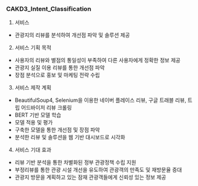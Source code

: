 ### CAKD3_Intent_Classification

1. 서비스
- 관광지의 리뷰를 분석하여 개선점 파악 및 솔루션 제공


2. 서비스 기획 목적
- 사용자의 리뷰와 별점의 통일성이 부족하여 다른 사용자에게 정확한 정보 제공
- 관광지 실질 이용 리뷰를 통한 개선점 파악
- 장점 분석으로 홍보 및 마케팅 전략 수립


3. 서비스 제작 계획
- BeautifulSoup4, Selenium을 이용한 네이버 플레이스 리뷰, 구글 트래블 리뷰, 트립 어드바이저 리뷰 크롤링
- BERT 기반 모델 학습
- 모델 적용 및 평가
- 구축한 모델을 통한 개선점 및 장점 파악
- 분석한 리뷰 및 솔루션을 웹 기반 대시보드로 시각화

4. 서비스 기대 효과
- 리뷰 기반 분석을 통한 차별화된 정부 관광정책 수립 지원
- 부정리뷰를 통한 관광 시설 개선을 유도하여 관광객의 만족도 및 재방문율 증대
- 관광지 방문을 계획하고 있는 잠재 관광객들에게 신뢰성 있는 정보 제공
